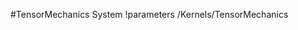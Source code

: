 <!-- MOOSE System Documentation Stub: Remove this when content is added. -->
#TensorMechanics System
!parameters /Kernels/TensorMechanics


